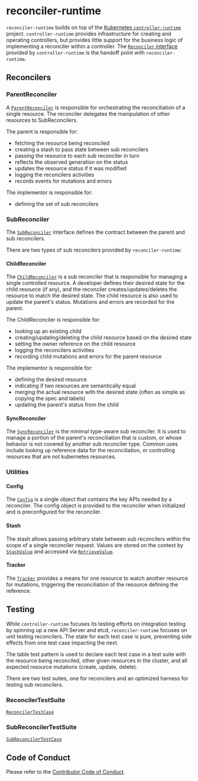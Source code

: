 # reconciler-runtime

`reconciler-runtime` builds on top of the [Kubernetes `controller-runtime`](https://github.com/kubernetes-sigs/controller-runtime) project. `controller-runtime` provides infrastructure for creating and operating controllers, but provides little support for the business logic of implementing a reconciler within a controller. The [`Reconciler` interface](https://godoc.org/sigs.k8s.io/controller-runtime/pkg/reconcile#Reconciler) provided by `controller-runtime` is the handoff point with `reconciler-runtime`.

## Reconcilers

### ParentReconciler

A [`ParentReconciler`](https://godoc.org/github.com/projectriff/reconciler-runtime/reconcilers#ParentReconciler) is responsible for orchestrating the reconciliation of a single resource. The reconciler delegates the manipulation of other resources to SubReconcilers.

The parent is responsible for:
- fetching the resource being reconciled
- creating a stash to pass state between sub reconcilers
- passing the resource to each sub reconciler in turn
- reflects the observed generation on the status
- updates the resource status if it was modified
- logging the reconcilers activities
- records events for mutations and errors

The implementor is responsible for:
- defining the set of sub reconcilers

### SubReconciler

The [`SubReconciler`](https://godoc.org/github.com/projectriff/reconciler-runtime/reconcilers#SubReconciler) interface defines the contract between the parent and sub reconcilers.

There are two types of sub reconcilers provided by `reconciler-runtime`:

#### ChildReconciler

The [`ChildReconciler`](https://godoc.org/github.com/projectriff/reconciler-runtime/reconcilers#ChildReconciler) is a sub reconciler that is responsible for managing a single controlled resource. A developer defines their desired state for the child resource (if any), and the reconciler creates/updates/deletes the resource to match the desired state. The child resource is also used to update the parent's status. Mutations and errors are recorded for the parent.

The ChildReconciler is responsible for:
- looking up an existing child
- creating/updating/deleting the child resource based on the desired state
- setting the owner reference on the child resource
- logging the reconcilers activities
- recording child mutations and errors for the parent resource

The implementor is responsible for:
- defining the desired resource
- indicating if two resources are semantically equal
- merging the actual resource with the desired state (often as simple as copying the spec and labels)
- updating the parent's status from the child

#### SyncReconciler

The [`SyncReconciler`](https://godoc.org/github.com/projectriff/reconciler-runtime/reconcilers#SyncReconciler) is the minimal type-aware sub reconciler. It is used to manage a portion of the parent's reconciliation that is custom, or whose behavior is not covered by another sub reconciler type. Common uses include looking up reference data for the reconciliation, or controlling resources that are not kubernetes resources.

### Utilities

#### Config

The [`Config`](https://godoc.org/github.com/projectriff/reconciler-runtime/reconcilers#Config) is a single object that contains the key APIs needed by a reconciler. The config object is provided to the reconciler when initialized and is preconfigured for the reconciler.

#### Stash

The stash allows passing arbitrary state between sub reconcilers within the scope of a single reconciler request. Values are stored on the context by [`StashValue`](https://godoc.org/github.com/projectriff/reconciler-runtime/reconcilers#StashValue) and accessed via [`RetrieveValue`](https://godoc.org/github.com/projectriff/reconciler-runtime/reconcilers#RetrieveValue).

#### Tracker

The [`Tracker`](https://godoc.org/github.com/projectriff/reconciler-runtime/tracker#Tracker) provides a means for one resource to watch another resource for mutations, triggering the reconciliation of the resource defining the reference.

## Testing

While `controller-runtime` focuses its testing efforts on integration testing by spinning up a new API Server and etcd, `reconciler-runtime` focuses on unit testing reconcilers. The state for each test case is pure, preventing side effects from one test case impacting the next.

The table test pattern is used to declare each test case in a test suite with the resource being reconciled, other given resources in the cluster, and all expected resource mutations (create, update, delete).

There are two test suites, one for reconcilers and an optimized harness for testing sub reconcilers.

### ReconcilerTestSuite

[`ReconcilerTestCase`](https://godoc.org/github.com/projectriff/reconciler-runtime/testing#ReconcilerTestCase)

### SubReconcilerTestSuite

[`SubReconcilerTestCase`](https://godoc.org/github.com/projectriff/reconciler-runtime/testing#SubReconcilerTestCase)

## Code of Conduct

Please refer to the [Contributor Code of Conduct](CODE_OF_CONDUCT.adoc).
